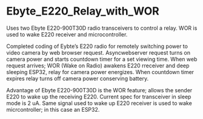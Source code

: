 # Ebyte_E220_Relay_with_WOR
Uses two Ebyte E220-900T30D radio transceivers to control a relay.  WOR is used to wake E220 receiver and microcontroller.

Completed coding of Eybte’s E220 radio for remotely switching power to video camera by web browser request.  Asyncwebserver request turns on camera power and starts
countdown timer for a set viewing time.  When web request arrives; WOR (Wake on Radio) awakens E220 rreceiver and deep sleeping ESP32,  relay for camera power energizes. When countdown 
timer expires relay turns off camera power conserving battery.

Advantage of Ebyte E220-900T30D is the WOR feature; allows the sender E220 to wake up the receiving E220.  Current spec for transceiver in sleep mode is 2 uA.  Same signal used to wake up E220
receiver is used to wake micrcontroller; in this case an ESP32.
